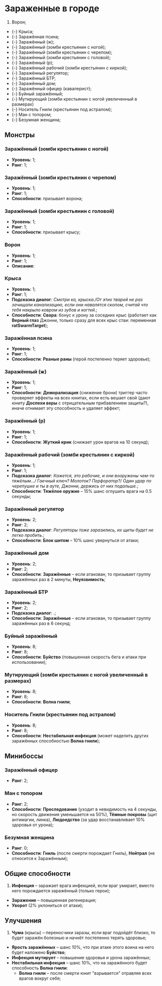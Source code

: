 # Зараженные в городе

1. Ворон;
* {-} Крыса;
* {-} Заражённая псина;
* {-} Заражённый (ж);
* {-} Заражённый (зомби крестьянин с ногой);
* {-} Заражённый (зомби крестьянин с черепом);
* {-} Заражённый (зомби крестьянин с головой);
* {-} Заражённый (р);
* {-} Заражённый рабочий (зомби крестьянин с киркой);
* {-} Заражённый регулятор;
* {-} Заражённый БТР;
* {-} Заражённый дом;
* {-} Заражённый офицер (кавалерист);
* {-} Буйный заражённый;
* {-} Мутирующий (зомби крестьянин с ногой увеличенный в размерах)
* {-} Носитель Гнили (крестьянин под астралом);
* {-} Ман с топором;
* {-} Безумная женщина;

## Монстры

### Заражённый (зомби крестьянин с ногой)
* **Уровень**: 1;
* **Ранг**: 1;

### Заражённый (зомби крестьянин с черепом)
* **Уровень**: 1;
* **Ранг**: 1;
* **Способности**: призывает ворона;

### Заражённый (зомби крестьянин с головой)
* **Уровень**: 1;
* **Ранг**: 1;
* **Способности**: призывает крысу;

### Ворон
* **Уровень**: 1;
* **Ранг**: 1;
* **Описание**: 

###  Крыса
* **Уровень**: 1;
* **Ранг**: 1;
* **Подсказка диалог**: *Смотри ка, крыска./От этих тварей не раз зачищали канализацию, если они навалятся скопом, считай что тебя накрыло ковром из зубов и когтей.*;
* **Способности**: **Свора**: бонус к урону за соседних крыс (работает как **Верный глаз** Джонни, только сразу для всех крыс стаи: переменная **ratSwarmTarget**);

### Заражённая псина
* **Уровень**: 1;
* **Ранг**: 1;
* **Способности**: **Рваные раны** (герой постепенно теряет здоровье);

### Заражённый (ж)
* **Уровень**: 1;
* **Ранг**: 1;
* **Способности**: **Деморализация** (снижение брони) триггер часто проверяет эффекты на всех юнитах, если есть вешает свой (дают юниту **Доспехи веры** с отрицательным прибавлением защиты?), иначе отнимает эту способность и удаляет эффект;

###  Заражённый (р)
* **Уровень**: 1;
* **Ранг**: 1;
* **Способности**: **Жуткий крик** (снижает урон врагов на 10 секунд);

###  Заражённый рабочий (зомби крестьянин с киркой)
* **Уровень**: 1;
* **Ранг**: 1;
* **Подсказка диалог**: *Кажется, это рабочие, и они вооружены чем-то тяжёлым.../ Гаечный ключ? Молоток? Перфоратор?/ Один удар по черепушке и ты в ауте, Джонни, держись от них подальше.*;
* **Способности**: **Тяжёлое оружие** &ndash; 15% шанс оглушить врага на 0.5 секунды;

###  Заражённый регулятор
* **Уровень**: 2;
* **Ранг**: 2;
* **Подсказка диалог**: *Регуляторы тоже заразились, их щиты будет не легко пробить.*;
* **Способности**: **Блок шитом** &ndash; 10% шанс увернуться от атаки;

### Заражённый дом
* **Уровень**: 2;
* **Ранг**: 2;
* **Способности**: **Заражённые** &ndash; если атакован, то призывает группу заражённых раз в 2 минуты, **Неуязвимость**;

### Заражённый БТР
* **Уровень**: 2;
* **Ранг**: 2;
* **Подсказка диалог**: *.*;
* **Способности**: **Заражённые** &ndash; если атакован, то призывает группу заражённых раз в 6 секунд;

### Буйный заражённый
* **Уровень**: 8;
* **Ранг**: 8;
* **Способности**: **Буйство** (повышенная скорость бега и атаки при использовании);

### Мутирующий (зомби крестьянин с ногой увеличенный в размерах)
* **Уровень**: 8;
* **Ранг**: 8;
* **Способности**: **Волна гнили**;

###  Носитель Гнили (крестьянин под астралом)
* **Уровень**: 8;
* **Ранг**: 8;
* **Способности**: **Нестабильная инфекция** (может наделить других заражённых способностью **Волна гнили**);

## Минибоссы

###  Заражённый офицер
* **Ранг**: 2;

###  Ман с топором
* **Ранг**: 2;
* **Способности**: **Преследование** (уходит в невидимость на 4 секунды, но скорость движения уменьшается на 50%), **Тёмные покровы** (щит антимагии, линка), **Людоедство** (за удар восстанавливает 10% здоровья от урона);

###  Безумная женщина
* **Ранг**: 0;
* **Способности**: **Гниль** (после смерти порождает Гниль), **Нейтрал** (не относится к Заражённым);

## Общие способности
1. **Инфекция** &ndash; заражает врага инфекцией, если враг умирает, вместо него порождается заражённый (только герои);
* **Заражение** &ndash; повышенная регенерация;
* **Уворот** (2% уклониться от атаки);

## Улучшения
1. **Чума** (крысы) &ndash; переносчики заразы, если враг подойдёт близко, то будет заражён болезнью и начнёт постепенно терять здоровье;
* **Ярость заражённых** &ndash; шанс 10%, что при атаке этого воина на него будет наложено **Буйство**;
* **Инфекция мутирует** &ndash; повышение здоровья и урона заражённых;
* **Нестабильная инфекция** &ndash; шанс 10%, что на заражённого будет способность **Волна гнили**:
   * **Волна гнили** &ndash; после смерти юнит "взрывается" отравляя всех врагов вокруг себя;
